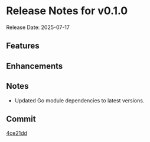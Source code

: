 # Release Notes for v0.1.0

Release Date: 2025-07-17

## Features


## Enhancements


## Notes

- Updated Go module dependencies to latest versions.

## Commit

[4ce21dd](https://github.com/PingDavidR/go-release-test/commit/4ce21dd2b87c32a60cc4bf1452dcd95a1a523b25)
